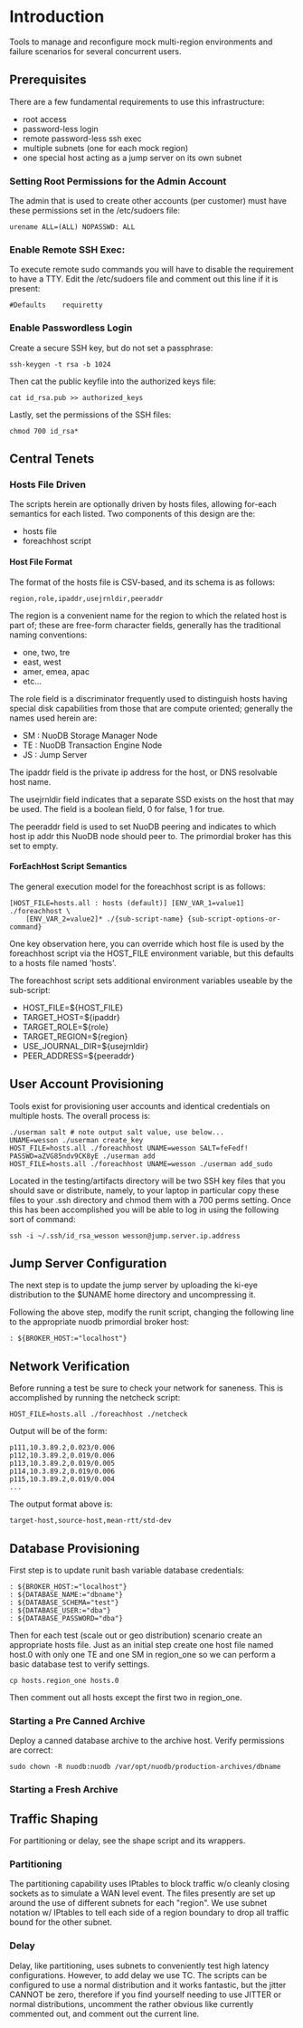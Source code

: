 # Introduction

Tools to manage and reconfigure mock multi-region environments
and failure scenarios for several concurrent users.

## Prerequisites

There are a few fundamental requirements to use this infrastructure:

- root access
- password-less login
- remote password-less ssh exec
- multiple subnets (one for each mock region)
- one special host acting as a jump server on its own subnet

### Setting Root Permissions for the Admin Account

The admin that is used to create other accounts (per customer) must
have these permissions set in the /etc/sudoers file:

    urename ALL=(ALL) NOPASSWD: ALL

### Enable Remote SSH Exec:

To execute remote sudo commands you will have to disable the requirement
to have a TTY. Edit the /etc/sudoers file and comment out this line if
it is present:

    #Defaults    requiretty

### Enable Passwordless Login

Create a secure SSH key, but do not set a passphrase:

    ssh-keygen -t rsa -b 1024

Then cat the public keyfile into the authorized keys file:

    cat id_rsa.pub >> authorized_keys

Lastly, set the permissions of the SSH files:

    chmod 700 id_rsa*

## Central Tenets

### Hosts File Driven

The scripts herein are optionally driven by hosts files, allowing
for-each semantics for each listed. Two components of this design
are the:

- hosts file
- foreachhost script

#### Host File Format

The format of the hosts file is CSV-based, and its schema is as follows:

    region,role,ipaddr,usejrnldir,peeraddr

The region is a convenient name for the region to which the related
host is part of; these are free-form character fields, generally has
the traditional naming conventions:

- one, two, tre
- east, west
- amer, emea, apac
- etc...

The role field is a discriminator frequently used to distinguish
hosts having special disk capabilities from those that are compute
oriented; generally the names used herein are:

- SM    : NuoDB Storage Manager Node
- TE    : NuoDB Transaction Engine Node
- JS    : Jump Server

The ipaddr field is the private ip address for the host, or DNS resolvable
host name.

The usejrnldir field indicates that a separate SSD exists on the host
that may be used. The field is a boolean field, 0 for false, 1 for true.

The peeraddr field is used to set NuoDB peering and indicates to which
host ip addr this NuoDB node should peer to. The primordial broker has
this set to empty.

#### ForEachHost Script Semantics

The general execution model for the foreachhost script is as follows:

    [HOST_FILE=hosts.all : hosts (default)] [ENV_VAR_1=value1] ./foreachhost \
        [ENV_VAR_2=value2]* ./{sub-script-name} {sub-script-options-or-command}

One key observation here, you can override which host file is used by
the foreachhost script via the HOST_FILE environment variable, but this
defaults to a hosts file named 'hosts'.

The foreachhost script sets additional environment variables useable
by the sub-script:

- HOST_FILE=${HOST_FILE}
- TARGET_HOST=${ipaddr}
- TARGET_ROLE=${role}
- TARGET_REGION=${region}
- USE_JOURNAL_DIR=${usejrnldir}
- PEER_ADDRESS=${peeraddr}

## User Account Provisioning

Tools exist for provisioning user accounts and identical credentials
on multiple hosts. The overall process is:

    ./userman salt # note output salt value, use below...
    UNAME=wesson ./userman create_key
    HOST_FILE=hosts.all ./foreachhost UNAME=wesson SALT=feFedf! PASSWD=aZVG85ndv9CK8yE ./userman add
    HOST_FILE=hosts.all ./foreachhost UNAME=wesson ./userman add_sudo

Located in the testing/artifacts directory will be two SSH key
files that you should save or distribute, namely, to your laptop
in particular copy these files to your .ssh directory and chmod
them with a 700 perms setting. Once this has been accomplished
you will be able to log in using the following sort of command:

    ssh -i ~/.ssh/id_rsa_wesson wesson@jump.server.ip.address

## Jump Server Configuration

The next step is to update the jump server by uploading the ki-eye
distribution to the $UNAME home directory and uncompressing it.

Following the above step, modify the runit script, changing the
following line to the appropriate nuodb primordial broker host:

    : ${BROKER_HOST:="localhost"}

## Network Verification

Before running a test be sure to check your network for saneness.
This is accomplished by running the netcheck script:

    HOST_FILE=hosts.all ./foreachhost ./netcheck

Output will be of the form:

    p111,10.3.89.2,0.023/0.006
    p112,10.3.89.2,0.019/0.006
    p113,10.3.89.2,0.019/0.005
    p114,10.3.89.2,0.019/0.006
    p115,10.3.89.2,0.019/0.004
    ...

The output format above is:

    target-host,source-host,mean-rtt/std-dev

## Database Provisioning

First step is to update runit bash variable database credentials:

    : ${BROKER_HOST:="localhost"}
    : ${DATABASE_NAME:="dbname"}
    : ${DATABASE_SCHEMA="test"}
    : ${DATABASE_USER:="dba"}
    : ${DATABASE_PASSWORD="dba"}

Then for each test (scale out or geo distribution) scenario create
an appropriate hosts file. Just as an initial step create one host
file named host.0 with only one TE and one SM in region_one so we
can perform a basic database test to verify settings.

    cp hosts.region_one hosts.0

Then comment out all hosts except the first two in region_one.

### Starting a Pre Canned Archive

Deploy a canned database archive to the archive host.
Verify permissions are correct:

    sudo chown -R nuodb:nuodb /var/opt/nuodb/production-archives/dbname



### Starting a Fresh Archive

## Traffic Shaping

For partitioning or delay, see the shape script and its wrappers.

### Partitioning

The partitioning capability uses IPtables to block traffic w/o
cleanly closing sockets as to simulate a WAN level event. The
files presently are set up around the use of different subnets
for each "region". We use subnet notation w/ IPtables to tell
each side of a region boundary to drop all traffic bound for
the other subnet.

### Delay

Delay, like partitioning, uses subnets to conveniently test
high latency configurations. However, to add delay we use TC.
The scripts can be configured to use a normal distribution
and it works fantastic, but the jitter CANNOT be zero, therefore
if you find yourself needing to use JITTER or normal distributions,
uncomment the rather obvious like currently commented out,
and comment out the current line.
